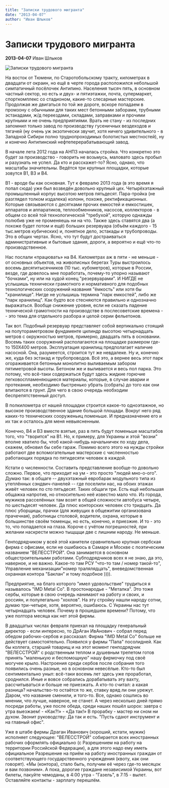 ```yaml
---
title: "Записки трудового мигранта"
date: "2013-04-07"
author: "Иван Шлыков"
---
```


# Записки трудового мигранта

**2013-04-07** Иван Шлыков

![Записки трудового мигранта](http://img.lenta.ru/ireal/news/2012/02/17/oilsilo/picture.jpg)

На восток от Тюмени, по Старотобольскому тракту, километрах в двадцати от окраин, но ещё в черте города расположился небольшой симпатичный посёлочек Антипино. Населения тысяч пять, в основном частный сектор, но есть и двух- и пятиэтажки, почта, супермаркет, спорткомплекс со стадионом, какие-то слесарные мастерские. Продолжая же двигаться по той же дороге, вскоре попадаем в промзону с обычными для таких мест бетонными заборами, трубными эстакадами, ж/д переездами, складами, заправками и прочими крупными и не очень предприятиями. Врать не стану - из последних запомнил только завод по производству гусеничных вездеходов и тягачей (ну очень уж экзотически звучит, хотя ничего удивительного - в Западной Сибири полно труднопроходимых болотистых местностей), ну и конечно Антипинский нефтеперерабатывающий завод.

В начале лета 2012 года на АНПЗ началась стройка. Что конкретно это будет за производство - говорить не возьмусь, маловато здесь пробыл и разузнать не успел. Да кто и расскажет-то? Ясно, однако, что масштабы значительны. Ведётся три крупных площадки, которые зовутся В1, В3 и В4.

В1 - вроде бы как основная. Тут к февралю 2013 года (в это время я попал сюда) уже был возведён довольно крупный цех. Четырёхэтажный промышленный корпус высотою метров пятьдесят. Пара-тройка (не разглядел толком издалека) колонн, похоже, ректификационных. Которые связываются с десятками прочих емкостей и емкостишек, аппаратов и аппаратиков, теплообменников, насосов, коллекторов - в общем со всей той технологической "требухой", которую однажды полюбив уже не променяешь ни на что. Также здесь ставятся два (а похоже будет потом и ещё) больших резервуара (объём каждого - 15 тыс.метров кубических) и, понятное дело, эстакады и трубопроводы. Это в общих чертах. Ясно, что тут будут достраиваться административные и бытовые здания, дороги, а вероятно и ещё что-то производственное.

Нас послали «працювать» на В4. Километрах аж в пяти - не меньше - от основных объектов, на живописных берегах Туры выстроилось восемь десятитысячников (10 тыс. кубометров), которые в России, везде, где довелось мне поработать, почему-то упорно называют "бочками", ну или на худой конец "резервуарами". И НИГДЕ не услышишь технически грамотного и нормативного для подобных технологических сооружений названия "ёмкость" или хотя бы "хранилище". Нигде не услышишь термина "парк емкостей", либо же "парк хранилищ". Как будто все стесняются правильно и однозначно выражаться. Вообще снижение уровня, если не сказать падение технической грамотности на производстве в послесоветские времена -- это тема для отдельного разбора и целой серии фельетонов.

Так вот. Подобный резервуар представляет собой вертикально стоящий на полутораметровом фундаменте цилиндр высотою четырнадцать метров с окружностью метров, примерно, двадцать пять в основании. Восемь таких сооружений располагаются на площадке размером где-то 150Х400 метров. Эксплуатация хранилищ предполагает наличие насосной. Она, разумеется, строится тут же невдалеке. Ну и, конечно же, куда без эстакад и трубопроводов. Всё это, а вернее весь этот парк огораживается бетонным монолитно выливаемым забором пятиметровой высоты. Бетоном же и выливается и весь пол парка. Это потому, что всё-таки содержаться будут здесь жидкие горючие легковоспламеняющиеся материалы, которые, в случае аварии и протекания, необходимо быстренько убрать (собрать) до того как они впитаются в грунт. Для чего в свою очередь необходим беспрепятственный доступ.

В полкилометра от нашей площадки строится какое-то одноэтажное, но высокое производственное здание большой площади. Вокруг него ряд каких-то технических сооруженьиц поменьше. И предназначение его и их так и осталось для меня невыясненным.

Конечно, В4 и В3 вместе взятые, раз в пять будут поменьше масштабов того, что "творится" на В1. Но, к примеру, для Украины и этой "возни" вполне хватило бы, чтоб какой-нибудь начальничек по ходу дела, скажем, обновил бы себе гараж. Помимо всего этого на нужды стройки работают две вспомогательные мастерские с численностью работающих порядка по пятидесяти человек в каждой.

Кстати о численности. Составить представление вообще-то довольно сложно. Первое, что приходит на ум - это просто "людей мно-о-ого". Думаю так: в общаге -- двухэтажный евробарак модульного типа из утеплённых сэндвич-панелей -- где поселили нас, на обоих этажах живёт человек по сто пятьдесят. Таких общаги три. Есть ещё небольшая общажка напротив, но относительно неё известно мало что. Из города, мужиков расселённых там возят в общей сложности автобуса четыре, по шестьдесят человек. Да плюс конторских человек сто тридцать. Да плюс уборщицы, прачки (для живущих в общежитии организована прачечная), работницы столовой, водители, охрана, которые в большинстве своём тюменцы, но есть, конечно, и приезжие. И то - это то, что попадается на глаза. Короче с учётом погрешностей, при желании наскрести можно тыщщщи две с лишним народу. Не меньше.

Генподрядчиком у всей этой канители сравнительно крупная сербская фирма с офисами, если не ошибаюсь в Самаре и Москве с поэтическим названием "ВЕЛЕССТРОЙ". Она занимается в основном общестроительными работами. Субподрядчиков всех я не знаю, да это, наверное, и не важно. Какое-то там РСУ "что-то там / номер такой-то", Управление механизации"номер тралялядцать", вневедомственная охранная контора "Баклан" и тому подобное )))).

Предприятие, на благо которого "имел удовольствие" трудиться я называлось "IMD Metal Co". В простонародье - "Металка". Это тоже сербы, которые в свою очередь нанимают на работу и своих, и россиян, и полулегально "хохлов". На эту стройку нашли народу сотни, думаю три-четыре, хотя, вероятно, ошибаюсь. С Украины нас тут четырнадцать человек. Почему в прошедшем времени? Потому, что уже полтора месяца как нет этой фирмы.

В двадцатых числах февраля приехал на площадку генеральный директор - если интересно, то ДрАган ИвАнович - собрал перед обедом рабочих-сербов и рассказал: Фирма "IMD Metal Co" больше не действует самостоятельно. Появился у фирмы "Папа" посолидней. Как бы коллега, старший товарищ и на этот момент генподрядчик "ВЕЛЕССТРОЙ" с родственным теплом и душевным трепетом готов принять "маленькую и беспомощную" нашу фирмочку под своё могучее крыло. Настроения среди сербов после собрания того появились очень разные, но в основном невесёлые. Кто-то был сентиментально уныл: всё-таки восемь лет здесь уже проработал, сроднился. Иные и вовсе собрались дорабатывать эту вахту, рассчитываться и больше не приезжать. А кто-то считал: а какая разница? начальство-то остаётся то же, ставку вряд ли они урежут. Даром, что название сменили, и того-то. Все, однако сошлись во мнении, что лучше, наверное, не станет. А через несколько дней прямо посреди работы, уже после обеда, среди наших пошёл шорох: завтра с утра выезжаем! - «Как?!» - «Да так!» В прорабку - мастер ни сном ни духом. Звонит руководству: Да так и есть. "Пусть сдают инструмент и на главный офис".

Уже в штабе фирмы Драган Иванович (хороший, кстати, мужик) исполняет следующее: "ВЕЛЕССТРОЙ" собирается всех иностранных рабочих оформлять официально (с Разрешением на работу на территории Российской Федерации), а для этого надо ему иметь официальное Разрешение на приём на работу иностранных граждан от соответствующего государственного учреждения (квоту, как они говорят). «Мы (контора), стало быть, получим её через где-то месяцок и вам позвоним». А пока, дорогие граждане независимой Украины, вот билеты, пакуйте чемоданы, в 4:00 утра - "Газель", в 7:15 - вылет. Оставляйте контакты - зарплату перешлём.